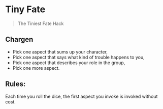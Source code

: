 # Tiny Fate

> The Tiniest Fate Hack

## Chargen

* Pick one aspect that sums up your character,
* Pick one aspect that says what kind of trouble happens to you,
* Pick one aspect that describes your role in the group,
* Pick one more aspect.

## Rules:

Each time you roll the dice, the first aspect you invoke is invoked without cost.
